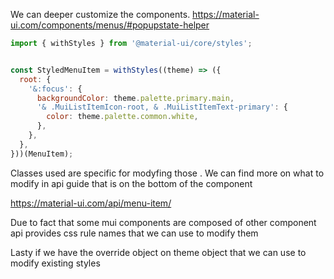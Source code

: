 We can deeper customize the components.
https://material-ui.com/components/menus/#popupstate-helper

```javascript
import { withStyles } from '@material-ui/core/styles';


const StyledMenuItem = withStyles((theme) => ({
  root: {
    '&:focus': {
      backgroundColor: theme.palette.primary.main,
      '& .MuiListItemIcon-root, & .MuiListItemText-primary': {
        color: theme.palette.common.white,
      },
    },
  },
}))(MenuItem);
```

Classes used are specific for modyfing those .
We can find more on what to modify in api guide that is on the bottom of the component

https://material-ui.com/api/menu-item/

Due to fact that some mui components are composed of other component api provides css rule names that we can use to modify them

Lasty if we have the override object on theme object that we can use to modify existing styles